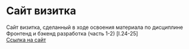 # Сайт визитка
Сайт визитка, сделанный в ходе освоения материала по дисциплине Фронтенд и бэкенд разработка (часть 1-2) [I.24-25]  
[Ссылка на сайт](https://muxoxum.github.io/FrontSiteTIP/)
